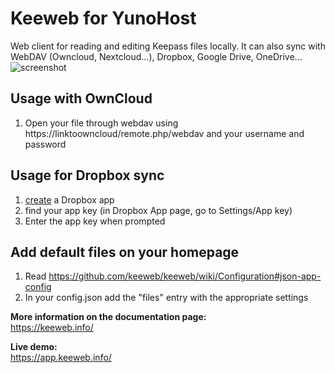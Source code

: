 # Keeweb for YunoHost #

Web client for reading and editing Keepass files locally. It can also sync with WebDAV (Owncloud, Nextcloud...), Dropbox, Google Drive, OneDrive...
![screenshot](https://habrastorage.org/files/ec9/108/3de/ec91083de3e64574a504bc438d038dec.png)

## Usage with OwnCloud ##
1. Open your file through webdav using https://linktoowncloud/remote.php/webdav and your username and password

## Usage for Dropbox sync ##
1. [create](https://www.dropbox.com/developers/apps/create) a Dropbox app
2. find your app key (in Dropbox App page, go to Settings/App key)
3. Enter the app key when prompted

## Add default files on your homepage ##
1. Read https://github.com/keeweb/keeweb/wiki/Configuration#json-app-config
2. In your config.json add the "files" entry with the appropriate settings

**More information on the documentation page:**    
https://keeweb.info/

**Live demo:**    
https://app.keeweb.info/
